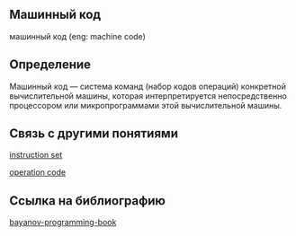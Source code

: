 ## Машинный код
машинный код (eng: machine code) 

## Определение
Машинный код —  система команд (набор кодов операций) конкретной вычислительной машины, которая интерпретируется непосредственно процессором или микропрограммами этой вычислительной машины.
## Связь с другими понятиями

[instruction set](https://github.com/vernikkkkkkkkkkkkkkkkkkk/concept/blob/main/virtual%20machines/instruction%20set/instruction%20set.md)

[operation code](https://github.com/vernikkkkkkkkkkkkkkkkkkk/concept/blob/main/virtual%20machines/instruction%20set/operation%20code.md)
## Cсылка на библиографию

[bayanov-programming-book](https://github.com/vernikkkkkkkkkkkkkkkkkkk/concept/blob/main/bibliography/instruction%20set/bayanov-programming-book.md)

